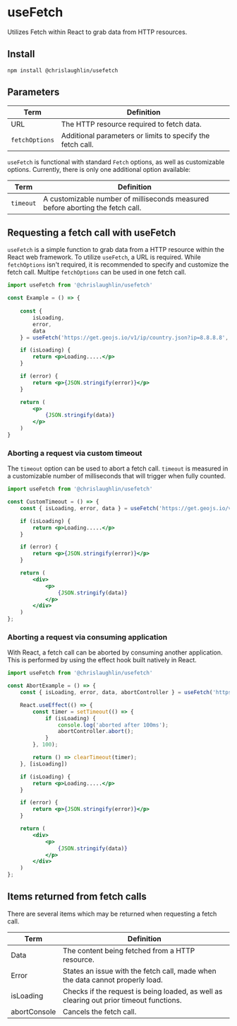 # useFetch

Utilizes Fetch within React to grab data from HTTP resources.

## Install

`npm install @chrislaughlin/usefetch`

## Parameters

| Term           | Definition                                                 |
|----------------|------------------------------------------------------------|
| URL            | The HTTP resource required to fetch data.                  |
| `fetchOptions` | Additional parameters or limits to specify the fetch call. |

`useFetch` is functional with standard `Fetch` options, as well as customizable options. Currently, there is only one additional option available: 

| Term      | Definition                                                                      |
|-----------|---------------------------------------------------------------------------------|
| `timeout` | A customizable number of milliseconds measured before aborting the fetch call.  |

## Requesting a fetch call with useFetch

`useFetch` is a simple function to grab data from a HTTP resource within the React web framework. To utilize `useFetch`, a URL is required. While `fetchOptions` isn't required, it is recommended to specify and customize the fetch call. Multipe `fetchOptions` can be used in one fetch call.

```jsx
import useFetch from '@chrislaughlin/usefetch'

const Example = () => {
    
    const {
        isLoading,
        error,
        data
    } = useFetch('https://get.geojs.io/v1/ip/country.json?ip=8.8.8.8', fetchOptions)

    if (isLoading) {
        return <p>Loading.....</p>
    }

    if (error) {
        return <p>{JSON.stringify(error)}</p>
    }

    return (
        <p>
            {JSON.stringify(data)}
        </p>
    )
}

```

### Aborting a request via custom timeout

The `timeout` option can be used to abort a fetch call. `timeout` is measured in a customizable number of milliseconds that will trigger when fully counted. 

```jsx
import useFetch from '@chrislaughlin/usefetch'

const CustomTimeout = () => {
    const { isLoading, error, data } = useFetch('https://get.geojs.io/v1/ip/country.json?ip=8.8.8.8', {timeout: 1000});

    if (isLoading) {
        return <p>Loading.....</p>
    }

    if (error) {
        return <p>{JSON.stringify(error)}</p>
    }

    return (
        <div>
            <p>
                {JSON.stringify(data)}
            </p>
        </div>
    )
};
```

### Aborting a request via consuming application

With React, a fetch call can be aborted by consuming another application. This is performed by using the effect hook built natively in React. 

```jsx
import useFetch from '@chrislaughlin/usefetch'

const AbortExample = () => {
    const { isLoading, error, data, abortController } = useFetch('https://get.geojs.io/v1/ip/country.json?ip=8.8.8.8');

    React.useEffect(() => {
        const timer = setTimeout(() => {
            if (isLoading) {
                console.log('aborted after 100ms');
                abortController.abort();
            }
        }, 100);

        return () => clearTimeout(timer);
    }, [isLoading])

    if (isLoading) {
        return <p>Loading.....</p>
    }

    if (error) {
        return <p>{JSON.stringify(error)}</p>
    }

    return (
        <div>
            <p>
                {JSON.stringify(data)}
            </p>
        </div>
    )
};
```
## Items returned from fetch calls

There are several items which may be returned when requesting a fetch call.

| Term         | Definition                                                                              |
|--------------|-----------------------------------------------------------------------------------------|
| Data         | The content being fetched from a HTTP resource.                                         |
| Error        | States an issue with the fetch call, made when the data cannot properly load.           |
| isLoading    | Checks if the request is being loaded, as well as clearing out prior timeout functions. |
| abortConsole | Cancels the fetch call.                                                                 |
